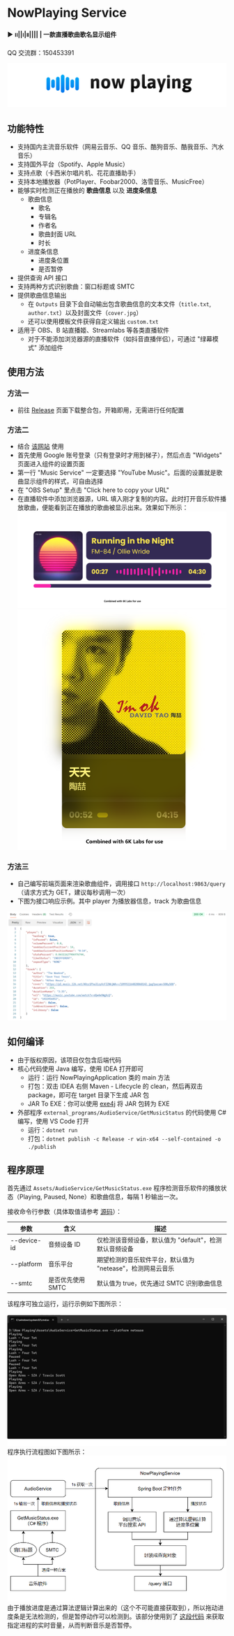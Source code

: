# NowPlaying Service

**▶︎ ၊၊||၊|။|||| |   一款直播歌曲歌名显示组件**

QQ 交流群：150453391

![](/images/now_playing_release_banner.png)



## 功能特性

- 支持国内主流音乐软件（网易云音乐、QQ 音乐、酷狗音乐、酷我音乐、汽水音乐）
- 支持国外平台（Spotify、Apple Music）
- 支持点歌（卡西米尔唱片机、花花直播助手）
- 支持本地播放器（PotPlayer、Foobar2000、洛雪音乐、MusicFree）
- 能够实时检测正在播放的 **歌曲信息** 以及 **进度条信息**
  - 歌曲信息
    - 歌名
    - 专辑名
    - 作者名
    - 歌曲封面 URL
    - 时长
  - 进度条信息
    - 进度条位置
    - 是否暂停
- 提供查询 API 接口
- 支持两种方式识别歌曲：窗口标题或 SMTC
- 提供歌曲信息输出
  - 在 `Outputs` 目录下会自动输出包含歌曲信息的文本文件（`title.txt`, `author.txt`）以及封面文件（`cover.jpg`）
  - 还可以使用模板文件获得自定义输出 `custom.txt`
- 适用于 OBS、B 站直播姬、Streamlabs 等各类直播软件
  - 对于不能添加浏览器源的直播软件（如抖音直播伴侣），可通过 "绿幕模式" 添加组件



## 使用方法

### 方法一

- 前往 [Release](https://github.com/Widdit/now-playing-service/releases) 页面下载整合包，开箱即用，无需进行任何配置

### 方法二

- 结合 [该网站](https://6klabs.com/amuse) 使用
- 首先使用 Google 账号登录（只有登录时才用到梯子），然后点击 "Widgets" 页面进入组件的设置页面
- 第一行 "Music Service" 一定要选择 "YouTube Music"。后面的设置就是歌曲显示组件的样式，可自由选择
- 在 "OBS Setup" 里点击 "Click here to copy your URL"
- 在直播软件中添加浏览器源，URL 填入刚才复制的内容。此时打开音乐软件播放歌曲，便能看到正在播放的歌曲被显示出来。效果如下所示：
![](/images/sample_1.png)
![](/images/sample_2.png)

### 方法三

- 自己编写前端页面来渲染歌曲组件，调用接口 `http://localhost:9863/query`（请求方式为 GET，建议每秒调用一次）
- 下图为接口响应示例。其中 player 为播放器信息，track 为歌曲信息

![](/images/query_response.png)



## 如何编译

- 由于版权原因，该项目仅包含后端代码
- 核心代码使用 Java 编写，使用 IDEA 打开即可
  - 运行：运行 NowPlayingApplication 类的 main 方法
  - 打包：双击 IDEA 右侧 Maven - Lifecycle 的 clean，然后再双击 package，即可在 target 目录下生成 JAR 包
  - JAR To EXE：你可以使用 [exe4j](https://www.ej-technologies.com/exe4j/download) 将 JAR 包转为 EXE
- 外部程序 `external_programs/AudioService/GetMusicStatus` 的代码使用 C# 编写，使用 VS Code 打开
  - 运行：`dotnet run`
  - 打包：`dotnet publish -c Release -r win-x64 --self-contained -o ./publish`



## 程序原理

首先通过 `Assets/AudioService/GetMusicStatus.exe` 程序检测音乐软件的播放状态（Playing, Paused, None）和歌曲信息，每隔 1 秒输出一次。

接收命令行参数（具体取值请参考 [源码](https://github.com/Widdit/now-playing-service/blob/master/external_programs/AudioService/GetMusicStatus/Program.cs)）：

| 参数        | 含义 | 描述                                                         |
| ----------- | ---- | ------------------------------------------------------------ |
| --device-id | 音频设备 ID | 仅检测该音频设备，默认值为 "default"，检测默认音频设备       |
| --platform  | 音乐平台 | 期望检测的音乐软件平台，默认值为 "netease"，检测网易云音乐 |
| --smtc      | 是否优先使用 SMTC | 默认值为 true，优先通过 SMTC 识别歌曲信息 |

该程序可独立运行，运行示例如下图所示：
![](/images/getMusicStatus_output.png)
程序执行流程图如下图所示：
![](/images/flow_chart.png)
由于播放进度是通过算法逻辑计算出来的（这个不可能直接获取到），所以拖动进度条是无法检测的，但是暂停动作可以检测到。该部分使用到了 [这段代码](https://stackoverflow.com/questions/23182880/check-if-an-application-emits-sound) 来获取指定进程的实时音量，从而判断音乐是否暂停。
